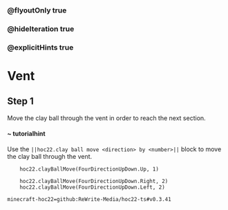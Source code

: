 ### @flyoutOnly true
### @hideIteration true
### @explicitHints true


# Vent

## Step 1
Move the clay ball through the vent in order to reach the next section.

#### ~ tutorialhint 
Use the ``||hoc22.clay ball move <direction> by <number>||`` block to move the clay ball through the vent.



```ghost
    hoc22.clayBallMove(FourDirectionUpDown.Up, 1)
```
```template
    hoc22.clayBallMove(FourDirectionUpDown.Right, 2)  
    hoc22.clayBallMove(FourDirectionUpDown.Left, 2)     
```
```package
minecraft-hoc22=github:ReWrite-Media/hoc22-ts#v0.3.41
```